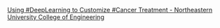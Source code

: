 [Using #DeepLearning to Customize #Cancer Treatment - Northeastern University College of Engineering](https://qi.tc/qi/118303)